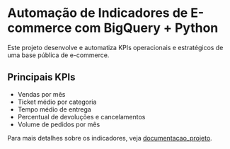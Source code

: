 # Automação de Indicadores de E-commerce com BigQuery + Python

Este projeto desenvolve e automatiza KPIs operacionais e estratégicos de uma base pública de e-commerce.

## Principais KPIs

- Vendas por mês
- Ticket médio por categoria
- Tempo médio de entrega
- Percentual de devoluções e cancelamentos
- Volume de pedidos por mês

Para mais detalhes sobre os indicadores, veja [documentacao_projeto](./documentacao_projeto.md).
